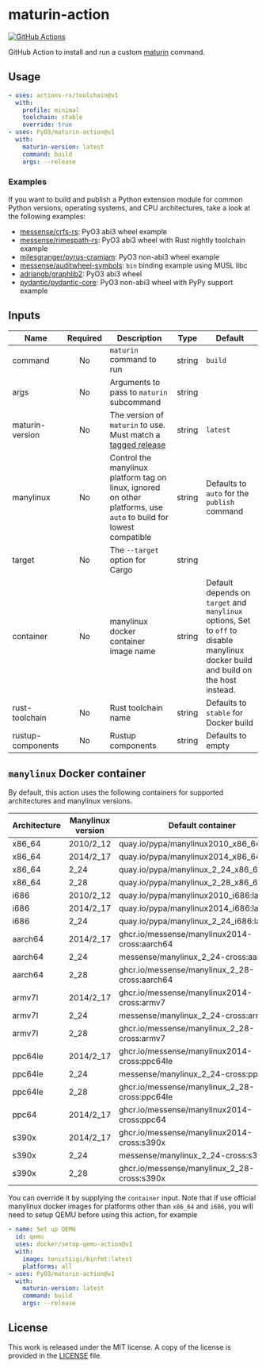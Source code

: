 # maturin-action

[![GitHub Actions](https://github.com/PyO3/maturin-action/actions/workflows/test.yml/badge.svg)](https://github.com/PyO3/maturin-action/actions?query=workflow%3ATest)

GitHub Action to install and run a custom [maturin](https://github.com/PyO3/maturin) command. 

## Usage

```yaml
- uses: actions-rs/toolchain@v1
  with:
    profile: minimal
    toolchain: stable
    override: true
- uses: PyO3/maturin-action@v1
  with:
    maturin-version: latest
    command: build
    args: --release
```

### Examples

If you want to build and publish a Python extension module for common Python versions, operating systems, and CPU architectures, 
take a look at the following examples:

* [messense/crfs-rs](https://github.com/messense/crfs-rs/blob/main/.github/workflows/Python.yml): PyO3 abi3 wheel example
* [messense/rjmespath-rs](https://github.com/messense/rjmespath-py/blob/main/.github/workflows/CI.yml): PyO3 abi3 wheel with Rust nightly toolchain example
* [milesgranger/pyrus-cramjam](https://github.com/milesgranger/pyrus-cramjam/blob/master/.github/workflows/CI.yml): PyO3 non-abi3 wheel example
* [messense/auditwheel-symbols](https://github.com/messense/auditwheel-symbols/blob/master/.github/workflows/CI.yml): `bin` binding example using MUSL libc
* [adriangb/graphlib2](https://github.com/adriangb/graphlib2/blob/main/.github/workflows/python.yaml): PyO3 abi3 wheel
* [pydantic/pydantic-core](https://github.com/pydantic/pydantic-core/blob/main/.github/workflows/ci.yml): PyO3 non-abi3 wheel with PyPy support example

## Inputs

| Name              | Required | Description                                                                                                        | Type   | Default                                                                                                                            |
| ----------------- | :------: | ------------------------------------------------------------------------------------------------------------------ | ------ | ---------------------------------------------------------------------------------------------------------------------------------- |
| command           |    No    | `maturin` command to run                                                                                           | string | `build`                                                                                                                            |
| args              |    No    | Arguments to pass to `maturin` subcommand                                                                          | string |                                                                                                                                    |
| maturin-version   |    No    | The version of `maturin` to use. Must match a [tagged release]                                                     | string | `latest`                                                                                                                           |
| manylinux         |    No    | Control the manylinux platform tag on linux, ignored on other platforms, use `auto` to build for lowest compatible | string | Defaults to `auto` for the `publish` command                                                                                       |
| target            |    No    | The `--target` option for Cargo                                                                                    | string |                                                                                                                                    |
| container         |    No    | manylinux docker container image name                                                                              | string | Default depends on `target` and `manylinux` options, Set to `off` to disable manylinux docker build and build on the host instead. |
| rust-toolchain    |    No    | Rust toolchain name                                                                                                | string | Defaults to `stable` for Docker build                                                                                              |
| rustup-components |    No    | Rustup components                                                                                                  | string | Defaults to empty                                                                                                                  |


## `manylinux` Docker container

By default, this action uses the following containers for supported architectures and manylinux versions.

| Architecture | Manylinux version | Default container                             |
| ------------ | ----------------- | --------------------------------------------- |
| x86_64       | 2010/2_12         | quay.io/pypa/manylinux2010_x86_64:latest      |
| x86_64       | 2014/2_17         | quay.io/pypa/manylinux2014_x86_64:latest      |
| x86_64       | 2_24              | quay.io/pypa/manylinux_2_24_x86_64:latest     |
| x86_64       | 2_28              | quay.io/pypa/manylinux_2_28_x86_64:latest     |
| i686         | 2010/2_12         | quay.io/pypa/manylinux2010_i686:latest        |
| i686         | 2014/2_17         | quay.io/pypa/manylinux2014_i686:latest        |
| i686         | 2_24              | quay.io/pypa/manylinux_2_24_i686:latest       |
| aarch64      | 2014/2_17         | ghcr.io/messense/manylinux2014-cross:aarch64  |
| aarch64      | 2_24              | messense/manylinux_2_24-cross:aarch64         |
| aarch64      | 2_28              | ghcr.io/messense/manylinux_2_28-cross:aarch64 |
| armv7l       | 2014/2_17         | ghcr.io/messense/manylinux2014-cross:armv7    |
| armv7l       | 2_24              | messense/manylinux_2_24-cross:armv7           |
| armv7l       | 2_28              | ghcr.io/messense/manylinux_2_28-cross:armv7   |
| ppc64le      | 2014/2_17         | ghcr.io/messense/manylinux2014-cross:ppc64le  |
| ppc64le      | 2_24              | messense/manylinux_2_24-cross:ppc64le         |
| ppc64le      | 2_28              | ghcr.io/messense/manylinux_2_28-cross:ppc64le |
| ppc64        | 2014/2_17         | ghcr.io/messense/manylinux2014-cross:ppc64    |
| s390x        | 2014/2_17         | ghcr.io/messense/manylinux2014-cross:s390x    |
| s390x        | 2_24              | messense/manylinux_2_24-cross:s390x           |
| s390x        | 2_28              | ghcr.io/messense/manylinux_2_28-cross:s390x   |

You can override it by supplying the `container` input.
Note that if use official manylinux docker images for platforms other than `x86_64` and `i686`,
you will need to setup QEMU before using this action, for example

```yaml
- name: Set up QEMU
  id: qemu
  uses: docker/setup-qemu-action@v1
  with:
    image: tonistiigi/binfmt:latest
    platforms: all
- uses: PyO3/maturin-action@v1
  with:
    maturin-version: latest
    command: build
    args: --release
```

## License

This work is released under the MIT license. A copy of the license is provided in the [LICENSE](./LICENSE) file.

[tagged release]: https://github.com/PyO3/maturin/releases
